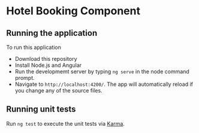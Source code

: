 # Hotel Booking Component

## Running the application 

To run this application
* Download this repository
* Install Node.js and Angular
* Run the developmemt server by typing `ng serve` in the node command prompt. 
* Navigate to `http://localhost:4200/`. The app will automatically reload if you change any of the source files.

## Running unit tests

Run `ng test` to execute the unit tests via [Karma](https://karma-runner.github.io).

